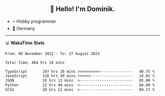<h2 align="center">👋 Hello! I'm Dominik.</h2>

- ⚡ Hobby programmer
- 📍 Germany

---
📊 **WakaTime Stats**
<!--START_SECTION:waka-->

```txt
From: 09 November 2022 - To: 27 August 2023

Total Time: 484 hrs 18 mins

TypeScript       197 hrs 20 mins >>>>>>>>>>---------------   40.75 %
JavaScript       116 hrs 20 mins >>>>>>-------------------   24.02 %
JSON             24 hrs 13 mins  >------------------------   05.00 %
Python           23 hrs 40 mins  >------------------------   04.89 %
SCSS             20 hrs 12 mins  >------------------------   04.17 %
```

<!--END_SECTION:waka-->
